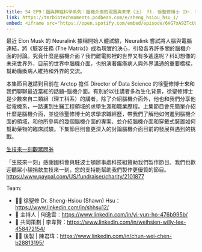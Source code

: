 ```yaml
---
title: S4 EP9：腦與神經科學系列：腦機介面的現實與未來（上） ft. 徐聖修博士（Dr. Sheng-Hsiou (Shawn) Hsu）(1/2) 🎧
link: https://tmrbiotechmoments.podbean.com/e/sheng_hsiou_hsu_1/
embed: <iframe src="https://open.spotify.com/embed/episode/6HG7xA9ZTcUqYnqP9a1NNM?utm_source=generator" width="100%" height="232" frameborder="0" allowtransparency="true" allow="encrypted-media"></iframe>
---
```


最近 Elon Musk 的 Neuralink 據稱開始人體試驗，Neuralink 嘗試將人腦與電腦連結，將《駭客任務 (The Matrix)》成為現實的決心，引發各界許多關於腦機介面的討論。究竟什麼是腦機介面？我們離電影裡的世界又有多遙遠呢？科幻想像的未來世界外，目前的世界中腦機介面，也扮演著癱瘓病人與外界溝通的重要橋樑，幫助癱瘓病人維持和外界的交流。

本集節目邀請到目前在 Arctop 擔任 Director of Data Science 的徐聖修博士來和我們聊聊最近當紅的話題–腦機介面。有別於以往講者多為生化背景，徐聖修博士是少數來自二類組（理工科系）的講者，除了介紹腦機介面外，他也和我們分享他從電機系，一路進到生醫工程領域的求學生涯和職業歷程。上集節目會先簡單介紹什麼是腦機介面，並從徐聖修博士的求學求職經歷，帶我們了解他如何進到腦機介面的領域，和他所參與的幾個腦機介面的專案、並介紹腦機介面和穿戴式裝置如何幫助藥物的臨床試驗。下集節目則會更深入的討論腦機介面目前的發展與遇到的挑戰。

[生技來一刻觀眾問券](https://forms.gle/1fNKfAGTCF2vyh8Y8)

「生技來一刻」感謝國科會與駐波士頓辦事處科技組贊助我們製作節目。我們也歡迎聽眾小額捐款生技來一刻，您的支持能幫助我們製作更優質的節目。<https://www.paypal.com/US/fundraiser/charity/2101877>

Team:

- 🧑‍💻 徐聖修 Dr. Sheng-Hsiou (Shawn) Hsu：<https://www.linkedin.com/in/shhsu12/>
- 🎤 主持人 | 何逸雲：<https://www.linkedin.com/in/yi-yun-ho-476b995b/>
- 🎤 共同策劃 | 李韋賢：<https://www.linkedin.com/in/weihsien-willy-lee-458472154/>
- 👩‍💻 後製 | 陳君瑋：<https://www.linkedin.com/in/chun-wei-chen-b28813195/>
